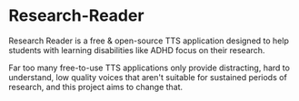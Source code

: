# Research-Reader
Research Reader is a free &amp; open-source TTS application designed to help students with learning disabilities like ADHD focus on their research.

Far too many free-to-use TTS applications only provide distracting, hard to understand, low quality voices that aren't suitable for sustained periods of research, and this project aims to change that.
